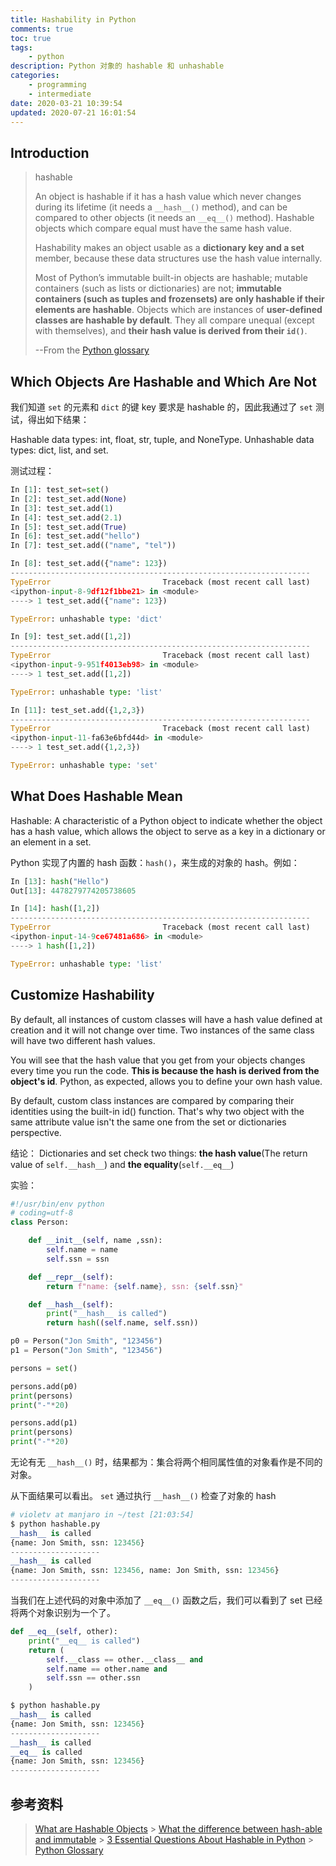 ```yaml
---
title: Hashability in Python
comments: true
toc: true
tags:
    - python
description: Python 对象的 hashable 和 unhashable
categories:
    - programming
    - intermediate
date: 2020-03-21 10:39:54
updated: 2020-07-21 16:01:54
---
```


## Introduction

> hashable
>
> An object is hashable if it has a hash value which never changes during its lifetime (it needs a `__hash__()` method), and can be compared to other objects (it needs an `__eq__()` method). Hashable objects which compare equal must have the same hash value.
>
> Hashability makes an object usable as a **dictionary key and a set** member, because these data structures use the hash value internally.
>
> Most of Python’s immutable built-in objects are hashable; mutable containers (such as lists or dictionaries) are not; **immutable containers (such as tuples and frozensets) are only hashable if their elements are hashable**. Objects which are instances of **user-defined classes are hashable by default**. They all compare unequal (except with themselves), and **their hash value is derived from their `id()`**.
>
> --From the [Python glossary](https://docs.python.org/3/glossary.html)

## Which Objects Are Hashable and Which Are Not

我们知道 `set` 的元素和 `dict` 的键 key 要求是 hashable 的，因此我通过了 `set` 测试，得出如下结果：

Hashable data types: int, float, str, tuple, and NoneType.
Unhashable data types: dict, list, and set.

测试过程：

```python
In [1]: test_set=set()
In [2]: test_set.add(None)
In [3]: test_set.add(1)
In [4]: test_set.add(2.1)
In [5]: test_set.add(True)
In [6]: test_set.add("hello")
In [7]: test_set.add(("name", "tel"))

In [8]: test_set.add({"name": 123})
-------------------------------------------------------------------
TypeError                         Traceback (most recent call last)
<ipython-input-8-9df12f1bbe21> in <module>
----> 1 test_set.add({"name": 123})

TypeError: unhashable type: 'dict'

In [9]: test_set.add([1,2])
-------------------------------------------------------------------
TypeError                         Traceback (most recent call last)
<ipython-input-9-951f4013eb98> in <module>
----> 1 test_set.add([1,2])

TypeError: unhashable type: 'list'

In [11]: test_set.add({1,2,3})
-------------------------------------------------------------------
TypeError                         Traceback (most recent call last)
<ipython-input-11-fa63e6bfd44d> in <module>
----> 1 test_set.add({1,2,3})

TypeError: unhashable type: 'set'
```

## What Does Hashable Mean

Hashable: A characteristic of a Python object to indicate whether the object has a hash value, which allows the object to serve as a key in a dictionary or an element in a set.

Python 实现了内置的 hash 函数：`hash()`，来生成的对象的 hash。例如：

```python
In [13]: hash("Hello")
Out[13]: 4478279774205738605

In [14]: hash([1,2])
-------------------------------------------------------------------
TypeError                         Traceback (most recent call last)
<ipython-input-14-9ce67481a686> in <module>
----> 1 hash([1,2])

TypeError: unhashable type: 'list'
```

## Customize Hashability

By default, all instances of custom classes will have a hash value defined at creation and it will not change over time. Two instances of the same class will have two different hash values.

You will see that the hash value that you get from your objects changes every time you run the code. **This is because the hash is derived from the object's id**. Python, as expected, allows you to define your own hash value.

By default, custom class instances are compared by comparing their identities using the built-in id() function. That's why two object with the same attribute value isn't the same one from the set or dictionaries perspective.

结论： Dictionaries and set check two things: **the hash value**(The return value of `self.__hash__`) and **the equality**(`self.__eq__`)

实验：

```python
#!/usr/bin/env python
# coding=utf-8
class Person:

    def __init__(self, name ,ssn):
        self.name = name
        self.ssn = ssn

    def __repr__(self):
        return f"name: {self.name}, ssn: {self.ssn}"

    def __hash__(self):
        print("__hash__ is called")
        return hash((self.name, self.ssn))

p0 = Person("Jon Smith", "123456")
p1 = Person("Jon Smith", "123456")

persons = set()

persons.add(p0)
print(persons)
print("-"*20)

persons.add(p1)
print(persons)
print("-"*20)
```

无论有无 `__hash__()` 时，结果都为：集合将两个相同属性值的对象看作是不同的对象。

从下面结果可以看出。 `set` 通过执行 `__hash__()` 检查了对象的 hash

```python
# violetv at manjaro in ~/test [21:03:54]
$ python hashable.py
__hash__ is called
{name: Jon Smith, ssn: 123456}
--------------------
__hash__ is called
{name: Jon Smith, ssn: 123456, name: Jon Smith, ssn: 123456}
--------------------
```

当我们在上述代码的对象中添加了 `__eq__()` 函数之后，我们可以看到了 set 已经将两个对象识别为一个了。

```python
def __eq__(self, other):
    print("__eq__ is called")
    return (
        self.__class == other.__class__ and
        self.name == other.name and
        self.ssn == other.ssn
    )
```

```python
$ python hashable.py
__hash__ is called
{name: Jon Smith, ssn: 123456}
--------------------
__hash__ is called
__eq__ is called
{name: Jon Smith, ssn: 123456}
--------------------
```

## 参考资料

> [What are Hashable Objects](https://www.pythonforthelab.com/blog/what-are-hashable-objects/) > [What the difference between hash-able and immutable](https://stackoverflow.com/questions/56154702/what-the-difference-between-hash-able-and-immutable) > [3 Essential Questions About Hashable in Python](https://medium.com/better-programming/3-essential-questions-about-hashable-in-python-33e981042bcb) > [Python Glossary](https://docs.python.org/3/glossary.html)

